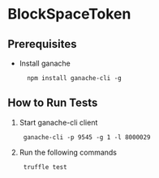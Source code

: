 # BlockSpaceToken

## Prerequisites

* Install ganache
	
		npm install ganache-cli -g
	
## How to Run Tests

1. Start ganache-cli client

		ganache-cli -p 9545 -g 1 -l 8000029

2. Run the following commands

		truffle test